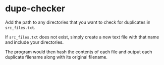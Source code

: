 # dupe-checker

Add the path to any directories that you want to check for duplicates in `src_files.txt`.

If `src_files.txt` does not exist, simply create a new text file with that name and include your directories.

The program would then hash the contents of each file and output each duplicate filename along with its original filename.
